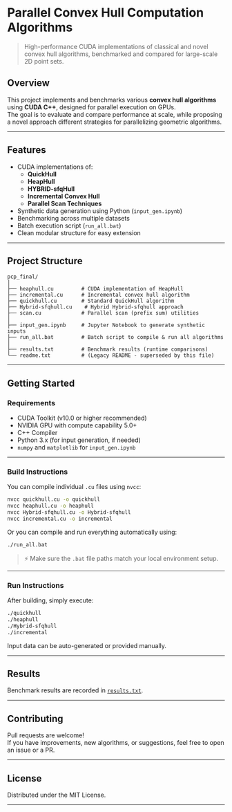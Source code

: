 # Parallel Convex Hull Computation Algorithms

> High-performance CUDA implementations of classical and novel convex hull algorithms, benchmarked and compared for large-scale 2D point sets.

## Overview

This project implements and benchmarks various **convex hull algorithms** using **CUDA C++**, designed for parallel execution on GPUs.  
The goal is to evaluate and compare performance at scale, while proposing a novel approach different strategies for parallelizing geometric algorithms.

---

## Features

- CUDA implementations of:
  - **QuickHull**
  - **HeapHull**
  - **HYBRID-sfqHull**
  - **Incremental Convex Hull**
  - **Parallel Scan Techniques**
- Synthetic data generation using Python (`input_gen.ipynb`)
- Benchmarking across multiple datasets
- Batch execution script (`run_all.bat`)
- Clean modular structure for easy extension

---

## Project Structure

```plaintext
pcp_final/
│
├── heaphull.cu         # CUDA implementation of HeapHull
├── incremental.cu      # Incremental convex hull algorithm
├── quickhull.cu        # Standard QuickHull algorithm
├── Hybrid-sfqhull.cu    # Hybrid Hybrid-sfqhull approach
├── scan.cu             # Parallel scan (prefix sum) utilities
│
├── input_gen.ipynb     # Jupyter Notebook to generate synthetic inputs
├── run_all.bat         # Batch script to compile & run all algorithms
│
├── results.txt         # Benchmark results (runtime comparisons)
└── readme.txt          # (Legacy README - superseded by this file)
```

---

## Getting Started

### Requirements

- CUDA Toolkit (v10.0 or higher recommended)
- NVIDIA GPU with compute capability 5.0+
- C++ Compiler
- Python 3.x (for input generation, if needed)
- `numpy` and `matplotlib` for `input_gen.ipynb`

---

### Build Instructions

You can compile individual `.cu` files using `nvcc`:

```bash
nvcc quickhull.cu -o quickhull
nvcc heaphull.cu -o heaphull
nvcc Hybrid-sfqhull.cu -o Hybrid-sfqhull
nvcc incremental.cu -o incremental
```

Or you can compile and run everything automatically using:

```bash
./run_all.bat
```

> ⚡ Make sure the `.bat` file paths match your local environment setup.

---

### Run Instructions

After building, simply execute:

```bash
./quickhull
./heaphull
./Hybrid-sfqhull
./incremental
```

Input data can be auto-generated or provided manually.

---

##  Results

Benchmark results are recorded in [`results.txt`](./results.txt).

---

## Contributing

Pull requests are welcome!  
If you have improvements, new algorithms, or suggestions, feel free to open an issue or a PR.

---

## License

Distributed under the MIT License.  

---


